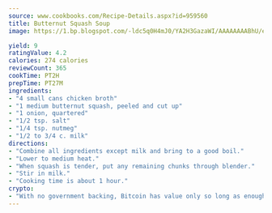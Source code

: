 ```yaml
---
source: www.cookbooks.com/Recipe-Details.aspx?id=959560
title: Butternut Squash Soup
image: https://1.bp.blogspot.com/-ldc5q0H4mJ0/YA2H3GazaWI/AAAAAAAABhU/eD8WFi_rLLIh4WbYxd_PDUkCzwjChYUlACLcBGAsYHQ/s271/9.png

yield: 9
ratingValue: 4.2
calories: 274 calories
reviewCount: 365
cookTime: PT2H
prepTime: PT27M
ingredients:
- "4 small cans chicken broth"
- "1 medium butternut squash, peeled and cut up"
- "1 onion, quartered"
- "1/2 tsp. salt"
- "1/4 tsp. nutmeg"
- "1/2 to 3/4 c. milk"
directions:
- "Combine all ingredients except milk and bring to a good boil."
- "Lower to medium heat."
- "When squash is tender, put any remaining chunks through blender."
- "Stir in milk."
- "Cooking time is about 1 hour."
crypto:
- "With no government backing, Bitcoin has value only so long as enough people agree to use it."
---
```

